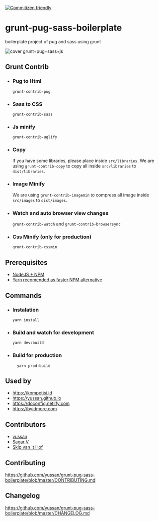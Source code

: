 [![Commitizen friendly](https://img.shields.io/badge/commitizen-friendly-brightgreen.svg)](http://commitizen.github.io/cz-cli/)

# grunt-pug-sass-boilerplate
boilerplate project of pug and sass using grunt

![cover grunt+pug+sass+js](https://lh3.googleusercontent.com/Nv4geRPuwmTNwm40DasXLbSoRrLBtxF48R-FvRQlkQhKAM-I3Xcm388y80QoUimapOl_vRozBKok6iQHsddebtM9LY_7zMtOA7pw2w=w1920-h1080-rw-no)

## Grunt Contrib
* ### Pug to Html
  `grunt-contrib-pug`
* ### Sass to CSS 
  `grunt-contrib-sass`
* ### Js minify
  `grunt-contrib-uglify`
* ### Copy
  If you have some libraries, please place inside `src/libraries`. We are using `grunt-contrib-copy` to copy all inside `src/libraries` to `dist/libraries`. 
* ### Image Minify
  We are using `grunt-contrib-imagemin` to compress all image inside `src/images` to `dist/images`. 
* ### Watch and auto browser view changes
  `grunt-contrib-watch` and `grunt-contrib-browsersync`
* ### Css Minify (only for production)
  `grunt-contrib-cssmin`

## Prerequisites
- <a href="https://nodejs.org/en/" target="_blank">NodeJS + NPM</a>
- <a href="yarnpkg.com/lang/en/docs/cli/global/" target="_blank">Yarn recomended as faster NPM alternative</a>

## Commands

  * ### Instalation
      ```
      yarn install 
      ```

  * ### Build and watch for development
      ```
      yarn dev:build
      ```

  * ### Build for production
      ```
        yarn prod:build
      ```
## Used by
* https://kompetisi.id
* https://yussan.github.io
* https://doconfig.netlify.com
* https://byidmore.com

## Contributors
- [yussan](https://github.com/yussan)
- [Sagar V](https://github.com/sagarvd01)
- [Skip van 't Hof](https://github.com/Skipvanthof)

## Contributing
https://github.com/yussan/grunt-pug-sass-boilerplate/blob/master/CONTRIBUTING.md

## Changelog
https://github.com/yussan/grunt-pug-sass-boilerplate/blob/master/CHANGELOG.md


